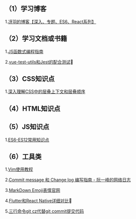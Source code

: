 ## （1）学习博客

1.[冴羽的博客【深入、专题、ES6、React系列】](https://github.com/mqyqingfeng/Blog)

## （2）学习文档或书籍

1.[JS函数式编程指南](http://shouce.jb51.net/js-function/index.html)

2.[vue-test-utils和Jest的配合测试](https://alexjover.com/blog/write-the-first-vue-js-component-unit-test-in-jest/)📖

## （3）CSS知识点

1.[深入理解CSS中的层叠上下文和层叠顺序](https://www.zhangxinxu.com/wordpress/2016/01/understand-css-stacking-context-order-z-index/)

## （4）HTML知识点

## （5）JS知识点

1.[ES6-ES12常用知识点](https://juejin.cn/post/6995334897065787422)

## （6）工具类

1.[Vim使用教程](https://coolshell.cn/articles/5426.html)

2.[Commit message 和 Change log 编写指南 - 阮一峰的网络日志](http://www.ruanyifeng.com/blog/2016/01/commit_message_change_log.html)

3.[MarkDown Emoji表情官网](https://www.emojiall.com/en/categories/A)

4.[Flutter和React Native详细对比](https://zhuanlan.zhihu.com/p/70070316)📖

5.[三行命令git cz代替git commit提交代码](https://www.cnblogs.com/lyp0626/p/11592367.html)
